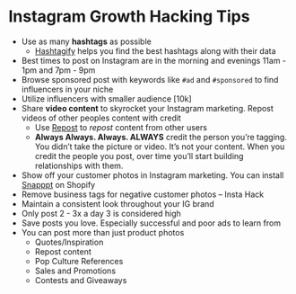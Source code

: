 # Instagram Growth Hacking Tips
* Use as many **hashtags** as possible
  * [Hashtagify](http://hashtagify.me/hashtag/smm) helps you find the best hashtags along with their data
* Best times to post on Instagram are in the morning and evenings 11am - 1pm and 7pm - 9pm
* Browse sponsored post with keywords like `#ad` and `#sponsored` to find influencers in your niche
* Utilize influencers with smaller audience [10k]
* Share **video content** to skyrocket your Instagram marketing. Repost videos of other peoples content with credit
  * Use [Repost](http://repostapp.com/) to *repost* content from other users
  * **Always Always. Always. ALWAYS** credit the person you’re tagging. You didn’t take the picture or video. It’s not your content. When you credit the people you post, over time you’ll start building relationships with them. 
* Show off your customer photos in Instagram marketing. You can install [Snapppt](https://apps.shopify.com/instagram-shop-by-snapppt) on Shopify
* Remove business tags for negative customer photos – Insta Hack
* Maintain a consistent look throughout your IG brand
* Only post 2 - 3x a day 3 is considered high
* Save posts you love. Especially successful and poor ads to learn from
* You can post more than just product photos
  * Quotes/Inspiration
  * Repost content
  * Pop Culture References
  * Sales and Promotions
  * Contests and Giveaways
